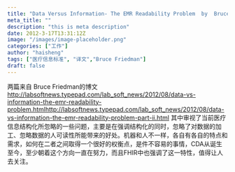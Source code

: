 ```yaml
---
title: "Data Versus Information- The EMR Readability Problem  by  Bruce Friedman"
meta_title: ""
description: "this is meta description"
date: 2012-3-17T13:31:12Z
image: "/images/image-placeholder.png"
categories: ["工作"]
author: "haisheng"
tags: ["医疗信息标准", "译文","Bruce Friedman"]
draft: false
---
```



两篇来自 Bruce Friedman的博文
http://labsoftnews.typepad.com/lab_soft_news/2012/08/data-vs-information-the-emr-readability-problem.htmlhttp://labsoftnews.typepad.com/lab_soft_news/2012/08/data-vs-information-the-emr-readability-problem-part-ii.html
其中审视了当前医疗信息结构化所忽略的一些问题，主要是在强调结构化的同时，忽略了对数据的加工、忽略数据的人可读性所能带来的好处。机器和人不一样，各自有各自的特点和需求，如何在二者之间取得一个很好的权衡点，是件不容易的事情，CDA从诞生至今，至少朝着这个方向一直在努力，而且FHIR中也强调了这一特性，值得让人去关注。
